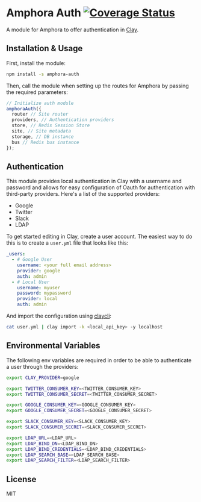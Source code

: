 # Amphora Auth [![Coverage Status](https://coveralls.io/repos/github/clay/amphora-auth/badge.svg?branch=master)](https://coveralls.io/github/clay/amphora-auth?branch=master)

A module for Amphora to offer authentication in [Clay](https://clay.nymag.com/).

## Installation & Usage

First, install the module:

```bash
npm install -s amphora-auth
```

Then, call the module when setting up the routes for Amphora by passing the required parameters:

```js
// Initialize auth module
amphoraAuth({
  router // Site router
  providers, // Authentication providers
  store, // Redis Session Store
  site, // Site metadata
  storage, // DB instance
  bus // Redis bus instance
});
```

## Authentication

This module provides local authentication in Clay with a username and password and allows for easy configuration of Oauth for authentication with third-party providers. Here's a list of the supported providers:

- Google
- Twitter
- Slack
- LDAP

To get started editing in Clay, create a user account. The easiest way to do this is to create a `user.yml` file that looks like this:

```yml
_users:
  - # Google User
    username: <your full email address>
    provider: google
    auth: admin
  - # Local User
    username: myuser
    password: mypassword
    provider: local
    auth: admin
```

And import the configuration using [claycli](https://github.com/clay/claycli):

```bash
cat user.yml | clay import -k <local_api_key> -y localhost
```

## Environmental Variables

The following env variables are required in order to be able to authenticate a user through the providers:

```bash
export CLAY_PROVIDER=google

export TWITTER_CONSUMER_KEY=<TWITTER_CONSUMER_KEY>
export TWITTER_CONSUMER_SECRET=<TWITTER_CONSUMER_SECRET>

export GOOGLE_CONSUMER_KEY=<GOOGLE_CONSUMER_KEY>
export GOOGLE_CONSUMER_SECRET=<GOOGLE_CONSUMER_SECRET>

export SLACK_CONSUMER_KEY=<SLACK_CONSUMER_KEY>
export SLACK_CONSUMER_SECRET=<SLACK_CONSUMER_SECRET>

export LDAP_URL=<LDAP_URL>
export LDAP_BIND_DN=<LDAP_BIND_DN>
export LDAP_BIND_CREDENTIALS=<LDAP_BIND_CREDENTIALS>
export LDAP_SEARCH_BASE=<LDAP_SEARCH_BASE>
export LDAP_SEARCH_FILTER=<LDAP_SEARCH_FILTER>
```

## License

MIT
